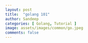 ```yaml
---
layout: post
title:  "golang 101"
author: Sandeep
categories: [ Golang, Tutorial ]
image: assets/images/common/go.jpeg
comments: false
---
```


